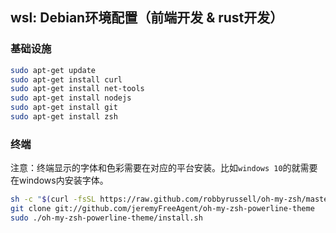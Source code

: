 ## wsl: Debian环境配置（前端开发 & rust开发）

### 基础设施

```sh
sudo apt-get update
sudo apt-get install curl
sudo apt-get install net-tools
sudo apt-get install nodejs
sudo apt-get install git
sudo apt-get install zsh
```

### 终端

注意：终端显示的字体和色彩需要在对应的平台安装。比如`windows 10`的就需要在windows内安装字体。

```sh
sh -c "$(curl -fsSL https://raw.github.com/robbyrussell/oh-my-zsh/master/tools/install.sh)"
git clone git://github.com/jeremyFreeAgent/oh-my-zsh-powerline-theme
sudo ./oh-my-zsh-powerline-theme/install.sh 
```
